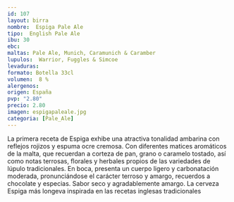 ```yaml
---
id: 107
layout: birra
nombre:  Espiga Pale Ale
tipo:  English Pale Ale
ibu: 30
ebc:  
maltas: Pale Ale, Munich, Caramunich & Caramber
lupulos:  Warrior, Fuggles & Simcoe
levaduras:
formato: Botella 33cl
volumen:  8 %
alergenos: 
origen: España
pvp: "2.80" 
precio: 2.80
imagen: espigapaleale.jpg
categoria: [Pale_Ale]
---
```

La primera receta de Espiga exhibe una atractiva tonalidad ambarina con reflejos rojizos y espuma ocre cremosa. Con diferentes matices aromáticos de la malta, que recuerdan a corteza de pan, grano o caramelo tostado, así como notas terrosas, florales y herbales propios de las variedades de lúpulo tradicionales. En boca, presenta un cuerpo ligero y carbonatación moderada, pronunciándose el carácter terroso y amargo, recuerdos a chocolate y especias. Sabor seco y agradablemente amargo. La cerveza Espiga más longeva inspirada en las recetas inglesas tradicionales